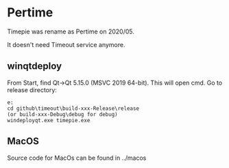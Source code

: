 # Pertime

Timepie was rename as Pertime on 2020/05.

It doesn't need Timeout service anymore.

## winqtdeploy

From Start, find Qt->Qt 5.15.0 (MSVC 2019 64-bit). This will open cmd.  Go to release directory:

    e:
    cd github\timeout\build-xxx-Release\release
    (or build-xxx-Debug\debug for debug)
    windeployqt.exe timepie.exe

## MacOS
Source code for MacOs can be found in ../macos